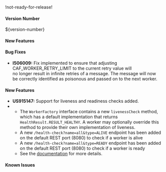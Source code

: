 !not-ready-for-release!

#### Version Number
${version-number}

#### New Features

#### Bug Fixes
- **I506009:** Fix implemented to ensure that adjusting CAF_WORKER_RETRY_LIMIT to the current retry value will  
               no longer result in infinite retries of a message. The message will now be correctly identified as
               poisonous and passed on to the next worker.
#### New Features
- **US915147:** Support for liveness and readiness checks added.
-   - The `WorkerFactory` interface contains a new `livenessCheck` method, which has a default implementation that returns 
      `HealthResult.RESULT_HEALTHY`. A worker may optionally override this method to provide their own implementation of liveness.
    - A new `/health-check?name=all&type=ALIVE` endpoint has been added on the default REST port (8080) to check if a worker is alive
    - A new `/health-check?name=all&type=READY` endpoint has been added on the default REST port (8080) to check if a worker is ready
    - See the [documentation](https://github.com/WorkerFramework/worker-framework/tree/develop/worker-core#health-checks-within-the-worker-framework)
      for more details.

#### Known Issues
